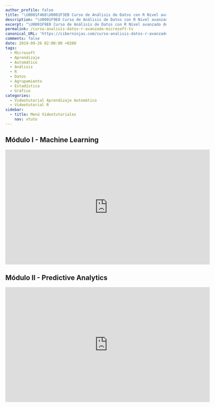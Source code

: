 ```yaml
---
author_profile: false
title: "\U0001F468‍\U0001F3EB Curso de Análisis de Datos con R Nivel avanzado de Microsoft TV"
description: "\U0001F9E0 Curso de Análisis de Datos con R Nivel avanzado de Microsoft TV"
excerpt: "\U0001F9E0 Curso de Análisis de Datos con R Nivel avanzado de Microsoft TV"
permalink: /curso-analisis-datos-r-avanzado-microsoft-tv
canonical_URL: 'https://ciberninjas.com/curso-analisis-datos-r-avanzado-microsoft-tv'
comments: false
date: 2019-09-26 02:00:00 +0200
tags:
  - Microsoft
  - Aprendizaje
  - Automático
  - Análisis
  - R
  - Datos
  - Agrupamiento
  - Estadística
  - Gráfico
categories:
  - Videotutorial Aprendizaje Automático
  - Videotutorial R
sidebar:
  - title: Menú Videotutoriales
    nav: vtuto
---
```


## M&oacute;dulo I - Machine Learning

<iframe src="https://channel9.msdn.com/Shows/Anlisis-de-Datos-con-R-Nivel-avanzado/Mdulo-I-Machine-Learning/player?format=html5" width="640" height="360" allowfullscreen="" frameborder="0" title="Módulo I - Machine Learning - Microsoft Channel 9 Video"></iframe>

## M&oacute;dulo II - Predictive Analytics

<iframe src="https://channel9.msdn.com/Shows/Anlisis-de-Datos-con-R-Nivel-avanzado/Mdulo-II-Predictive-Analytics/player?format=html5" width="640" height="360" allowfullscreen="" frameborder="0" title="Módulo II - Predictive Analytics - Microsoft Channel 9 Video"></iframe>